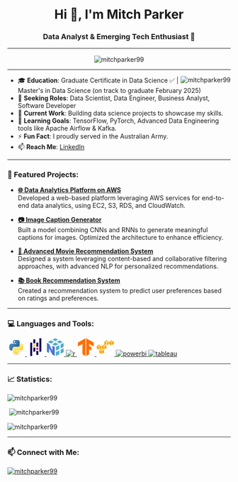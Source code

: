 <h1 align="center">Hi 👋, I'm Mitch Parker</h1>
<h3 align="center">Data Analyst & Emerging Tech Enthusiast 🌟</h3>

---

<p align="center">
  <img align="center" src="https://komarev.com/ghpvc/?username=mitchparker99&label=Profile%20views&color=0e75b6&style=flat" alt="mitchparker99" />
</p>

---

<p><img align="right" src="https://github.com/Adam-pw/Adam-pw/blob/main/animation_500_kxa883sd.gif" alt="mitchparker99" /></p>

- 🎓 **Education**: Graduate Certificate in Data Science ✅ | Master's in Data Science (on track to graduate February 2025)  
- 💼 **Seeking Roles**: Data Scientist, Data Engineer, Business Analyst, Software Developer  
- 🔭 **Current Work**: Building data science projects to showcase my skills.  
- 🌱 **Learning Goals**: TensorFlow, PyTorch, Advanced Data Engineering tools like Apache Airflow & Kafka.  
- ⚡ **Fun Fact**: I proudly served in the Australian Army.  
- 📫 **Reach Me**: [LinkedIn](https://www.linkedin.com/in/mitchparker99/)  

---

<h3 align="left">🌟 Featured Projects:</h3>

- **[🌐 Data Analytics Platform on AWS](#)**  
  Developed a web-based platform leveraging AWS services for end-to-end data analytics, using EC2, S3, RDS, and CloudWatch.  

- **[📷 Image Caption Generator](#)**  
  Built a model combining CNNs and RNNs to generate meaningful captions for images. Optimized the architecture to enhance efficiency.  

- **[🎥 Advanced Movie Recommendation System](#)**  
  Designed a system leveraging content-based and collaborative filtering approaches, with advanced NLP for personalized recommendations.  

- **[📚 Book Recommendation System](#)**  
  Created a recommendation system to predict user preferences based on ratings and preferences.  

---

<h3 align="left">💻 Languages and Tools:</h3>
<p align="left"> 
  <a href="https://www.python.org" target="_blank" rel="noreferrer"> <img src="https://raw.githubusercontent.com/devicons/devicon/master/icons/python/python-original.svg" alt="python" width="40" height="40" /> </a> 
  <a href="https://pandas.pydata.org/" target="_blank" rel="noreferrer"> <img src="https://raw.githubusercontent.com/devicons/devicon/master/icons/pandas/pandas-original.svg" alt="pandas" width="40" height="40" /> </a>
  <a href="https://numpy.org/" target="_blank" rel="noreferrer"> <img src="https://raw.githubusercontent.com/devicons/devicon/master/icons/numpy/numpy-original.svg" alt="numpy" width="40" height="40" /> </a>
  <a href="https://www.r-project.org/" target="_blank" rel="noreferrer"> <img src="https://www.r-project.org/logo/Rlogo.svg" alt="r" width="40" height="40" /> </a>
  <a href="https://www.tensorflow.org/" target="_blank" rel="noreferrer"> <img src="https://raw.githubusercontent.com/devicons/devicon/master/icons/tensorflow/tensorflow-original.svg" alt="tensorflow" width="40" height="40" /> </a>
  <a href="https://aws.amazon.com/" target="_blank" rel="noreferrer"> <img src="https://raw.githubusercontent.com/devicons/devicon/master/icons/amazonwebservices/amazonwebservices-original.svg" alt="aws" width="40" height="40" /> </a>
  <a href="https://powerbi.microsoft.com/" target="_blank" rel="noreferrer"> <img src="https://upload.wikimedia.org/wikipedia/commons/c/cf/New_Power_BI_Logo.svg" alt="powerbi" width="40" height="40" /> </a>
  <a href="https://www.tableau.com/" target="_blank" rel="noreferrer"> <img src="https://www.tableau.com/themes/custom/tableau_2019/logo.png" alt="tableau" width="40" height="40" /> </a>
</p>

---

<h3 align="left">📈 Statistics:</h3>
<p><img align="center" src="https://github-readme-stats.vercel.app/api/top-langs?username=mitchparker99&show_icons=true&locale=en&bg_color=0d1117&text_color=ffffff&layout=compact" alt="mitchparker99" /></p>

<p>&nbsp;<img align="center" src="https://github-readme-stats.vercel.app/api?username=mitchparker99&show_icons=true&locale=en&bg_color=0d1117&text_color=ffffff" alt="mitchparker99" /></p>

<p><img align="center" src="https://github-readme-streak-stats.herokuapp.com/?user=mitchparker99&theme=dark&background=0d1117&date_format=M%20j%5B%2C%20Y%5D" alt="mitchparker99" /></p>

---

<h3 align="left">📫 Connect with Me:</h3>
<p align="left">
  <a href="https://www.linkedin.com/in/mitchparker99/" target="_blank"><img align="center" src="https://raw.githubusercontent.com/rahuldkjain/github-profile-readme-generator/master/src/images/icons/Social/linked-in-alt.svg" alt="mitchparker99" height="30" width="40" /></a>
</p>
